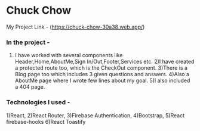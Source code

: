 # Chuck Chow 

My Project Link - (https://chuck-chow-30a38.web.app/)


### In the project -
1) I have worked with several components like Header,Home,AboutMe,Sign In/Out,Footer,Services etc.
2)I have created a protected route too, which is the CheckOut component.
3)There is a Blog page too which includes 3 given questions and answers.
4)Also a AboutMe page where I wrote few lines about my goal.
5)I also included a 404 page.


### Technologies I used -
1)React,
2)React Router,
3)Firebase Authentication,
4)Bootstrap,
5)React firebase-hooks
6)React Toastify
